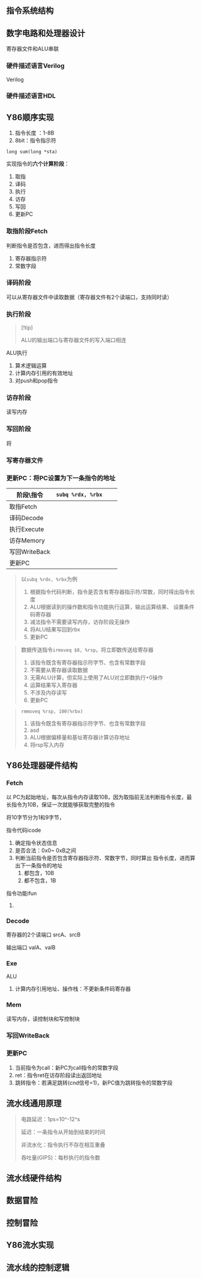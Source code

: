 ## 指令系统结构



## 数字电路和处理器设计

寄存器文件和ALU串联

### 硬件描述语言Verilog

Verilog



### 硬件描述语言HDL





## Y86顺序实现

1. 指令长度 ：1-8B
2. 8bit：指令指示符

```
long sum(long *sta)
```

实现指令的**六个计算阶段**：

1. 取指
2. 译码
3. 执行
4. 访存
5. 写回
6. 更新PC

### 取指阶段Fetch

 判断指令是否包含，进而得出指令长度

1. 寄存器指示符
2. 常数字段

### 译码阶段

可以从寄存器文件中读取数据（寄存器文件有2个读端口，支持同时读）

### 执行阶段

>  [!tip]
>
> ALU的输出端口与寄存器文件的写入端口相连

ALU执行

1. 算术逻辑运算
2. 计算内存引用的有效地址
3. 对push和pop指令

### 访存阶段

 读写内存

### 写回阶段

将

### 写寄存器文件

### 更新PC：将PC设置为下一条指令的地址





| 阶段\指令     | `subq %rdx, %rbx` |      |      |
| ------------- | ----------------- | ---- | ---- |
| 取指Fetch     |                   |      |      |
| 译码Decode    |                   |      |      |
| 执行Execute   |                   |      |      |
| 访存Memory    |                   |      |      |
| 写回WriteBack |                   |      |      |
| 更新PC        |                   |      |      |



> 以`subq %rdx, %rbx`为例
>
> 1. 根据指令代码判断，指令是否含有寄存器指示符/常数，同时得出指令长度
> 2. ALU根据读到的操作数和指令功能执行运算，输出运算结果、 设置条件码寄存器
> 3. 减法指令不需要读写内存，访存阶段无操作 
> 4. 将ALU结果写回到rbx
> 5. 更新PC



> 数据传送指令`irmoveq $8, %rsp`，将立即数传送给寄存器 
>
> 1. 该指令既含有寄存器指示符字节、也含有常数字段
> 2. 不需要从寄存器读取数据
> 3. 无需ALU计算，但实际上使用了ALU对立即数执行+0操作
> 4. 运算结果写入寄存器
> 5. 不涉及内存读写
> 6. 更新PC

> `rmmoveq %rsp, 100(%rbx)`
>
> 1. 该指令既含有寄存器指示符字节、也含有常数字段
> 2. asd
> 3. ALU根据偏移量和基址寄存器计算访存地址
> 4. 将rsp写入内存
>
> 

## Y86处理器硬件结构



### Fetch

以 PC为起始地址，每次从指令内存读取10B，因为取指前无法判断指令长度，最长指令为10B，保证一次就能够获取完整的指令

将10字节分为1和9字节，

指令代码icode

1. 确定指令状态信息
2. 是否合法：0x0~ 0xB之间
3. 判断当前指令是否包含寄存器指示符、常数字节，同时算出 指令长度，进而算出下一条指令的地址
    1. 都包含，10B
    2. 都不包含，1B

指令功能ifun

1. 

### Decode

寄存器的2个读端口 srcA、srcB

输出端口 valA、valB



### Exe

ALU

1. 计算内存引用地址、操作栈：不更新条件码寄存器 



### Mem

读写内存，读控制块和写控制块



### 写回WriteBack

### 更新PC

1.  当前指令为call：新PC为call指令的常数字段
2. ret：指令ret在访存阶段读出返回地址
3.  跳转指令：若满足跳转(cnd信号=1)，新PC值为跳转指令的常数字段

## 流水线通用原理

> 电路延迟：1ps=10^-12^s 
>
> 延迟：一条指令从开始到结束的时间
>
> 非流水化：指令执行不存在相互重叠
>
> 吞吐量(GIPS)：每秒执行的指令数
>
> 



## 流水线硬件结构





## 数据冒险





## 控制冒险



## Y86流水实现





## 流水线的控制逻辑